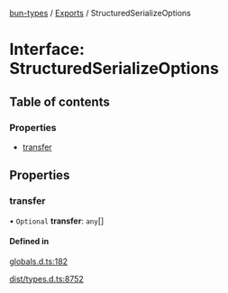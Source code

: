 [bun-types](../README.md) / [Exports](../modules.md) / StructuredSerializeOptions

# Interface: StructuredSerializeOptions

## Table of contents

### Properties

- [transfer](StructuredSerializeOptions.md#transfer)

## Properties

### transfer

• `Optional` **transfer**: `any`[]

#### Defined in

[globals.d.ts:182](https://github.com/valgaze/bun-types/blob/5e53f27/globals.d.ts#L182)

[dist/types.d.ts:8752](https://github.com/valgaze/bun-types/blob/5e53f27/dist/types.d.ts#L8752)
